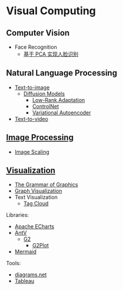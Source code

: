 # Visual Computing
## Computer Vision
- Face Recognition
  - [基于 PCA 实现人脸识别](Computer%20Vision/Face%20Recognition/基于%20PCA%20实现人脸识别.md)

## Natural Language Processing
- [Text-to-image](NLP/Text-to-image/README.md)
  - [Diffusion Models](NLP/Text-to-image/Diffusion%20Models/README.md)
    - [Low-Rank Adaptation](NLP/Text-to-image/Diffusion%20Models/LoRA.md)
    - [ControlNet](NLP/Text-to-image/Diffusion%20Models/ControlNet.md)
    - [Variational Autoencoder](NLP/Text-to-image/Diffusion%20Models/VAE.md)
- [Text-to-video](NLP/Text-to-video/README.md)

## [Image Processing](Image%20Processing/README.md)
- [Image Scaling](Image%20Processing/Image%20Scaling/README.md)

## [Visualization](Visualization/README.md)
- [The Grammar of Graphics](Visualization/The%20Grammar%20of%20Graphics.md)
- [Graph Visualization](Visualization/Graph/README.md)
- Text Visualization
  - [Tag Cloud](Visualization/Text/Tag%20Cloud.md)

Libraries:
- [Apache ECharts](Visualization/Libraries/ECharts/README.md)
- [AntV](Visualization/Libraries/AntV/README.md)
  - [G2](Visualization/Libraries/AntV/G2.md)
    - [G2Plot](Visualization/Libraries/AntV/G2Plot.md)
- [Mermaid](Visualization/Libraries/Mermaid/README.md)

Tools:
- [diagrams.net](Visualization/Tools/diagrams.net.md)
- [Tableau](Visualization/Tools/Tableau.md)